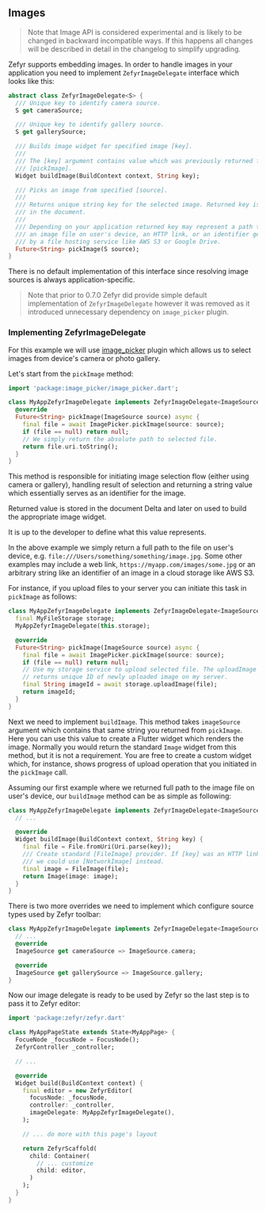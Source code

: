 ## Images

> Note that Image API is considered experimental and is likely to be
> changed in backward incompatible ways. If this happens all changes will be
> described in detail in the changelog to simplify upgrading.

Zefyr supports embedding images. In order to handle images in
your application you need to implement `ZefyrImageDelegate` interface which
looks like this:

```dart
abstract class ZefyrImageDelegate<S> {
  /// Unique key to identify camera source.
  S get cameraSource;

  /// Unique key to identify gallery source.
  S get gallerySource;

  /// Builds image widget for specified image [key].
  ///
  /// The [key] argument contains value which was previously returned from
  /// [pickImage].
  Widget buildImage(BuildContext context, String key);

  /// Picks an image from specified [source].
  ///
  /// Returns unique string key for the selected image. Returned key is stored
  /// in the document.
  ///
  /// Depending on your application returned key may represent a path to
  /// an image file on user's device, an HTTP link, or an identifier generated
  /// by a file hosting service like AWS S3 or Google Drive.
  Future<String> pickImage(S source);
}
```

There is no default implementation of this interface since resolving image
sources is always application-specific.

> Note that prior to 0.7.0 Zefyr did provide simple default implementation of
> `ZefyrImageDelegate` however it was removed as it introduced unnecessary
> dependency on `image_picker` plugin.

### Implementing ZefyrImageDelegate

For this example we will use [image_picker](https://pub.dev/packages/image_picker)
plugin which allows us to select images from device's camera or photo gallery.

Let's start from the `pickImage` method:

```dart
import 'package:image_picker/image_picker.dart';

class MyAppZefyrImageDelegate implements ZefyrImageDelegate<ImageSource> {
  @override
  Future<String> pickImage(ImageSource source) async {
    final file = await ImagePicker.pickImage(source: source);
    if (file == null) return null;
    // We simply return the absolute path to selected file.
    return file.uri.toString();
  }
}
```

This method is responsible for initiating image selection flow (either using
camera or gallery), handling result of selection and returning a string value
which essentially serves as an identifier for the image.

Returned value is stored in the document Delta and later on used to build the
appropriate image widget.

It is up to the developer to define what this value represents.

In the above example we simply return a full path to the file on user's device,
e.g. `file:///Users/something/something/image.jpg`. Some other examples
may include a web link, `https://myapp.com/images/some.jpg` or an
arbitrary string like an identifier of an image in a cloud storage like AWS S3.

For instance, if you upload files to your server you can initiate this task
in `pickImage` as follows:

```dart
class MyAppZefyrImageDelegate implements ZefyrImageDelegate<ImageSource> {
  final MyFileStorage storage;
  MyAppZefyrImageDelegate(this.storage);

  @override
  Future<String> pickImage(ImageSource source) async {
    final file = await ImagePicker.pickImage(source: source);
    if (file == null) return null;
    // Use my storage service to upload selected file. The uploadImage method
    // returns unique ID of newly uploaded image on my server.
    final String imageId = await storage.uploadImage(file);
    return imageId;
  }
}
```

Next we need to implement `buildImage`. This method takes `imageSource` argument
which contains that same string you returned from `pickImage`. Here you can
use this value to create a Flutter widget which renders the image. Normally
you would return the standard `Image` widget from this method, but it is not
a requirement. You are free to create a custom widget which, for instance,
shows progress of upload operation that you initiated in the `pickImage` call.

Assuming our first example where we returned full path to the image file on
user's device, our `buildImage` method can be as simple as following:

```dart
class MyAppZefyrImageDelegate implements ZefyrImageDelegate<ImageSource> {
  // ...

  @override
  Widget buildImage(BuildContext context, String key) {
    final file = File.fromUri(Uri.parse(key));
    /// Create standard [FileImage] provider. If [key] was an HTTP link
    /// we could use [NetworkImage] instead.
    final image = FileImage(file);
    return Image(image: image);
  }
}
```

There is two more overrides we need to implement which configure source types
used by Zefyr toolbar:

```dart
class MyAppZefyrImageDelegate implements ZefyrImageDelegate<ImageSource> {
  // ...
  @override
  ImageSource get cameraSource => ImageSource.camera;

  @override
  ImageSource get gallerySource => ImageSource.gallery;
}
```

Now our image delegate is ready to be used by Zefyr so the last step is to
pass it to Zefyr editor:

```dart
import 'package:zefyr/zefyr.dart'

class MyAppPageState extends State<MyAppPage> {
  FocueNode _focusNode = FocusNode();
  ZefyrController _controller;

  // ...

  @override
  Widget build(BuildContext context) {
    final editor = new ZefyrEditor(
      focusNode: _focusNode,
      controller: _controller,
      imageDelegate: MyAppZefyrImageDelegate(),
    );

    // ... do more with this page's layout

    return ZefyrScaffold(
      child: Container(
        // ... customize
        child: editor,
      )
    );
  }
}
```
